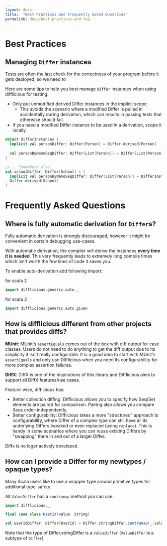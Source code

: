 ```yaml
---
layout: docs
title:  "Best Practices and Frequently Asked Questions"
permalink: docs/best-practices-and-faq
---
```


# Best Practices

## Managing `Differ` instances

Tests are often the last check for the correctness of your program before it gets deployed, so we need to 

Here are some tips to help you best manage `Differ` instances when using difflicious for testing:

* Only put unmodified derived Differ instances in the implicit scope
  * This avoids the scenario where a modified Differ is pulled in accidentally during derivation, which can results in 
    passing tests that otherwise should fail.
* If you need a modified Differ instance to be used in a derivation, scope it locally

```scala
object DifferInstances {
  implicit val personDiffer: Differ[Person] = Differ.derived[Person]
  
  val personByNameSeqDiffer: Differ[List[Person]] = Differ[List[Person]].pairBy(_.name)
}

// ...Somewhere else
val schoolDiffer: Differ[School] = {
  implicit val personByNameSeqDiffer: Differ[List[Person]] = DifferInstances.personByNameSeqDiffer
  Differ.derived[School]
}
```

# Frequently Asked Questions

## Where is fully automatic derivation for `Differ`s?

Fully automatic derivation is strongly discouraged, however it might be convenient in certain debugging use-cases.

With automatic derivation, the compiler will derive the instances **every time it is needed**.
This very frequently leads to extremely long compile times which isn't worth the few lines of code it saves you.

To enable auto-derivation add following import:

for scala 2
```scala
import difflicious.generic.auto._
```

for scala 3
```scala
import difflicious.generic.auto.given
```

## How is difflicious different from other projects that provides diffs?

**MUnit**: MUnit's `assertEquals` comes out of the box with diff output for case classes. Users do not need to do anything 
to get the diff output due to its simplicity it isn't really configurable. It is a good idea to start with MUnit's `assertEquals`
and only use Difflicious when you need its configurability for more complex assertion failures.

**DiffX**: DiffX is one of the inspirations of this library and Difflicious aims to support all DiffX features/use cases.

Feature-wise, difflicious has:

- Better collection diffing: Difflicious allows you to specify how Seq/Set elements are paired for comparison. 
  Pairing also allows you compare Seqs order-independently.
- Better configurability: Difflicious takes a more "structured" approach to configurability, where Differ of a complex type
  can still have all its underlying Differs tweaked or even replaced (using `replace`). This is handy in some scenarios
  where you can reuse existing Differs by "swapping" them in and out of a larger Differ.

Diffx is no loger actively developed.
  
## How can I provide a Differ for my newtypes / opaque types?

Many Scala users like to use a wrapper type around primitive types for additional type-safety.

All `ValueDiffer` has a `contramap` method you can use.

```scala mdoc:invisible
import difflicious._
```

```scala mdoc:silent
final case class UserId(value: String)

val userIdDiffer: Differ[UserId] = Differ.stringDiffer.contramap(_.value)
```

Note that the type of Differ.stringDiffer is a `ValueDiffer` (`ValueDiffer` is a subtype of `Differ`)

